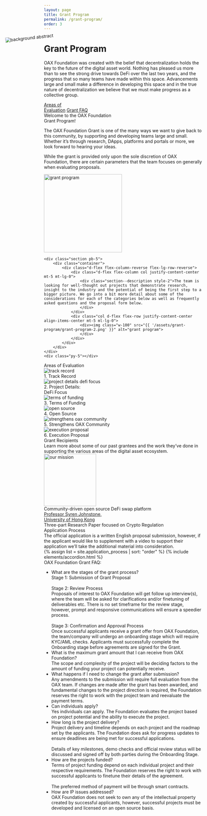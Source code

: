```yaml
---
layout: page
title: Grant Program
permalink: /grant-program/
order: 3
---
```

<div class="container d-flex flex-column">
    <div class="d-flex d-flex flex-column flex-lg-row row flex-grow-1" style="z-index: 1;">
        <h1 class="page-title blue1 col">
            <div class="animate__animated animate__fadeInUp">Grant Program
            </div> 
        </h1>
        <p class="page-subheading col">OAX Foundation was created with the belief that decentralization holds the key to the future of the digital asset world. Nothing has pleased us more than to see the strong drive towards DeFi over the last two years, and the progress that so many teams have made within this space. Advancements large and small make a difference in developing this space and in the true nature of decentralization we believe that we must make progress as a collective group.
        </p>
    </div>
    <div class="d-none d-lg-flex flex-row flex-wrap anchors w-50 align-items-center" style="z-index: 1;">
        <a href="#areas-of-evaluation" class="mr-5 go-to-anchor">Areas&nbsp;of<br/>Evaluation</a>
        <a href="#faq" class="mr-4 go-to-anchor">Grant FAQ</a>
    </div>
    <img src="{{ '/assets/deco.3.png' | prepend: site.url }}" alt="background abstract" 
        class="d-none d-lg-block"
        style="pointer-events: none; position: absolute; transform: rotate(-6deg) translate(130px, -234px); left: 0;">
</div>
<div id="welcome" class="bg-white pt-5 mt-5 sections">
    <div class="section py-5">
        <div class="container">
            <div class="d-flex flex-column-reverse flex-lg-row row">
                <div class="d-flex flex-column col mt-5 mt-lg-0">
                    <div class="d-flex flex-row">
                        <div class="section--title style-2 mr-2">Welcome to the OAX Foundation</div>
                    </div>
                    <div class="d-flex flex-row align-items-center mb-4">
                        <div class="section--title style-2 mr-4">Grant Program!</div>
                        <div class="line mt-1 mt-lg-2"></div>
                    </div>
                    <div class="section--description style-2 mt-4">
                        <p class="mb-4">The OAX Foundation Grant is one of the many ways we want to give back to this community, by supporting and developing teams large and small. Whether it’s through research, DApps, platforms and portals or more, we look forward to hearing your ideas.</p>
                        <p>While the grant is provided only upon the sole discretion of OAX Foundation, there are certain parameters that the team focuses on generally when evaluating proposals.</p>
                    </div>
                </div>
                <div class="col d-flex flex-row justify-content-center align-items-center mt-5 ml-lg-0">
                    <div>
                        <img width="248px" src="{{ '/assets/grant-program/grant-program.png' }}" alt="grant program">
                    </div>
                </div>
            </div>
        </div>
    </div>

    <div class="section pb-5">
        <div class="container">            
            <div class="d-flex flex-column-reverse flex-lg-row-reverse">
                <div class="d-flex flex-column col justify-content-center mt-5 mt-lg-0">
                    <div class="section--description style-2">The team is looking for well-thought out projects that demonstrate research, insight to the industry and the potential of being the first step to a bigger picture. We go into a bit more detail about some of the considerations for each of the categories below as well as frequently asked questions and the proposal form below.
                    </div>
                </div>
                <div class="col d-flex flex-row justify-content-center align-items-center mt-5 ml-lg-0">
                    <div><img class="w-100" src="{{ '/assets/grant-program/grant-program-2.png' }}" alt="grant program">
                    </div>
                </div>
            </div>
        </div>
    </div>
    <div class="py-5"></div>
</div>
<div id="areas-of-evaluation" class="sections py-5">
    <div></div>
    <div class="container section my-5">
        <div class="d-flex flex-row">
            <div class="d-flex flex-column col mt-5 mt-lg-0 mb-4 ">
                <div class="d-flex flex-row align-items-center">
                    <div class="section--title mr-2">Areas&nbsp;of&nbsp;Evaluation
                    </div>
                    <div class="line"></div>
                </div>
                <div class="d-flex flex-row flex-wrap mt-5 mt-lg-5">
                    <div class="col-6 col-lg-4 text-center mb-5">
                        <img class="col-11 col-lg-6" src="{{ '/assets/grant-program/areas-of-evaluation/track-record.png' }}" alt="track record">
                        <div class="icon--caption">1. Track Record</div>
                    </div>
                    <div class="col-6 col-lg-4 text-center mb-5">
                        <img class="col-11 col-lg-6" src="{{ '/assets/grant-program/areas-of-evaluation/project-details-defi-focus.png' }}" alt="project details defi focus">
                        <div class="icon--caption">2. Project Details:<br/>DeFi Focus</div>
                    </div>
                    <div class="col-6 col-lg-4 text-center mb-5">
                        <img class="col-11 col-lg-6" src="{{ '/assets/grant-program/areas-of-evaluation/terms-of-funding.png' }}" alt="terms of funding">
                        <div class="icon--caption">3. Terms of Funding</div>
                    </div>
                    <div class="col-6 col-lg-4 text-center mb-5">
                        <img class="col-11 col-lg-6" src="{{ '/assets/grant-program/areas-of-evaluation/open-source.png' }}" alt="open source">
                        <div class="icon--caption">4. Open Source</div>
                    </div>
                    <div class="col-6 col-lg-4 text-center mb-5">
                        <img class="col-11 col-lg-6" src="{{ '/assets/grant-program/areas-of-evaluation/strengthens-oax-community.png' }}" alt="strengthens oax community">
                        <div class="icon--caption">5. Strengthens OAX Community</div>
                    </div>
                    <div class="col-6 col-lg-4 text-center mb-5">
                        <img class="col-11 col-lg-6" src="{{ '/assets/grant-program/areas-of-evaluation/execution-proposal.png' }}" alt="execution proposal">
                        <div class="icon--caption">6. Execution Proposal</div>
                    </div>
                </div>
            </div>
        </div>
    </div>
</div>
<div id="grant-recipients" class="sections py-5">
    <div></div>
    <div class="container section my-5">
        <div>
            <div class="col-12 col-lg-6 d-flex flex-column mt-5 mt-lg-0 mb-4">
                <div class="d-flex flex-row align-items-center">
                    <div class="section--title mr-4">Grant Recipients</div>
                    <div class="line"></div>
                </div>
            </div>
        </div>
        <div class="py-3"></div>
        <div class="d-flex flex-column flex-lg-row">
            <div class="col-12 col-lg-4 pr-0 pr-lg-5 mb-5 bm-lg-0">
                <div class="section--description">Learn more about some of our past grantees and the work they’ve done in supporting the various areas of the digital asset ecosystem.
                </div>
            </div>
            <div class="col-12 col-lg-4 d-flex flex-column gradient12 p-5 mr-5 text-center mb-5 mb-lg-0">
                <div>
                    <a href="https://www.oax.org/2020/12/28/OAX-Foundation-Announces-Grant-to-IJS-Technologies.html">
                        <img width="166px" src="{{ '/assets/grant-program/IJS_Techologies_Logo_20190218_Black text_Tech_Font_IJS.Works_Gradient_1 copy_IJS-1.png' }}" alt="our mission">
                    </a>
                </div>
                <div class="font-14 pt-5 mt-5">Community-driven open source DeFi swap platform</div>
            </div>
            <div class="col-12 col-lg-4 d-flex flex-column gradient12 p-5 text-center">
                <div>
                    <a href="https://www.oax.org/resources/">
                        <div class="font-26 font-weight-bold">Professor Syren Johnstone,</div>
                        <div class="font-18 blue1">University of Hong Kong</div>
                    </a>
                </div>
                <div class="font-14 pt-5 mt-5">Three-part Research Paper focused on Crypto Regulation</div>
            </div>
        </div>
    </div>
</div>
<div class="py-5">
    <div class="container my-5">
        <div class="row">
            <div class="offset-0 offset-lg-1 col-12 col-lg-10">
                <div class="group corner1 box-shadow4">
                    <div class="group--title border-bottom px-3 px-lg-5 pb-3 pt-3">Application Process
                    </div>
                    <div class="px-3 px-lg-5 py-3 black2 font-18">The official application is a written English proposal submission, however, if the applicant would like to supplement with a video to support their application we’ll take the additional material into consideration. 
                    </div>
                    <div class="pb-2 pt-4 px-3 px-lg-5">
                        {% assign list = site.application_process | sort: "order" %}
                        {% include elements/accordion.html %}
                    </div>
                </div>
            </div>
        </div>
    </div>
</div>
<div id="faq" class="py-5 sections">
    <div></div>
    <div class="container section my-5">
        <div class="section--title mb-5">OAX Foundation Grant FAQ:
        </div>
        <div class="mt-5">
            <ul>
                <li class="blue-arrow">
                    <div class="list--title">What are the stages of the grant process?</div>
                    <div class="list--content hide">
                        Stage 1: 	Submission of Grant Proposal
                        <br/><br/>Stage 2:	Review Process
                        <br/>Proposals of interest to OAX Foundation will get follow up interview(s), where the team will be asked for clarifications and/or finetuning of deliverables etc. 
                        There is no set timeframe for the review stage, however, prompt and responsive communications will ensure a speedier process.
                        <br/><br/>Stage 3:	Confirmation and Approval Process
                        <br/>Once successful applicants receive a grant offer from OAX Foundation, the team/company will undergo an onboarding stage which will require KYC/AML checks. Applicants must successfully complete the Onboarding stage before agreements are signed for the Grant.                         
                    </div>
                </li>
                <li class="blue-arrow">
                    <div class="list--title">What is the maximum grant amount that I can receive from OAX Foundation?</div>
                    <div class="list--content hide">
                        The scope and complexity of the project will be deciding factors to the amount of funding your project can potentially receive. 
                    </div>
                </li>
                <li class="blue-arrow">
                    <div class="list--title">What happens if I need to change the grant after submission?</div>
                    <div class="list--content hide">
                        Any amendments to the submission will require full evaluation from the OAX team. If changes are made after the grant has been awarded, and fundamental changes to the project direction is required, the Foundation reserves the right to work with the project team and reevaluate the payment terms. 
                    </div>
                </li>
                <li class="blue-arrow">
                    <div class="list--title">Can individuals apply?</div>
                    <div class="list--content hide">
                        Yes individuals can apply. The Foundation evaluates the project based on project potential and the ability to execute the project. 
                    </div>
                </li>
                <li class="blue-arrow">
                    <div class="list--title">How long is the project delivery?</div>
                    <div class="list--content hide">
                        Project delivery and timeline depends on each project and the roadmap set by the applicants. The Foundation does ask for progress updates to ensure deadlines are being met for successful applications.
                        <br/><br/>Details of key milestones, demo checks and official review status will be discussed and signed off by both parties during the Onboarding Stage.
                    </div>
                </li>
                <li class="blue-arrow">
                    <div class="list--title">How are the projects funded?</div>
                    <div class="list--content hide">
                        Terms of project funding depend on each individual project and their respective requirements. The Foundation reserves the right to work with successful applicants to finetune their details of the agreement. 
                        <br/><br/>The preferred method of payment will be through smart contracts. 
                    </div>
                </li>
                <li class="blue-arrow">
                    <div class="list--title">How are IP issues addressed?</div>
                    <div class="list--content hide">
                        OAX Foundation does not seek to own any of the intellectual property created by successful applicants, however, successful projects must be developed and licensed on an open source basis.
                    </div>
                </li>
            </ul>
        </div>
    </div>
</div>